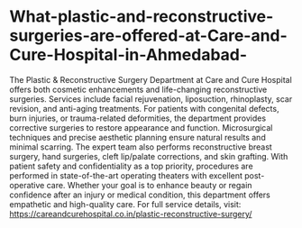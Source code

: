 # What-plastic-and-reconstructive-surgeries-are-offered-at-Care-and-Cure-Hospital-in-Ahmedabad-
The Plastic & Reconstructive Surgery Department at Care and Cure Hospital offers both cosmetic enhancements and life-changing reconstructive surgeries. Services include facial rejuvenation, liposuction, rhinoplasty, scar revision, and anti-aging treatments. For patients with congenital defects, burn injuries, or trauma-related deformities, the department provides corrective surgeries to restore appearance and function.
Microsurgical techniques and precise aesthetic planning ensure natural results and minimal scarring. The expert team also performs reconstructive breast surgery, hand surgeries, cleft lip/palate corrections, and skin grafting. With patient safety and confidentiality as a top priority, procedures are performed in state-of-the-art operating theaters with excellent post-operative care.
Whether your goal is to enhance beauty or regain confidence after an injury or medical condition, this department offers empathetic and high-quality care. For full service details, visit: https://careandcurehospital.co.in/plastic-reconstructive-surgery/

